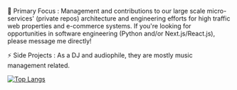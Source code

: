  
👯 Primary Focus : Management and contributions to our  large scale micro-services' (private repos) architecture and engineering efforts for high traffic web properties and e-commerce systems.  If you're looking for opportunities in software engineering (Python and/or Next.js/React.js), please message me directly!

⚡ Side Projects : As a DJ and audiophile, they are mostly music management related.
<!--
**jskills/jskills** is a ✨ _special_ ✨ repository because its `README.md` (this file) appears on your GitHub profile.

Here are some ideas to get you started:

- 🔭 I’m currently working on ...
- 🌱 I’m currently learning ...
- 👯 I’m looking to collaborate on ...
- 🤔 I’m looking for help with ...
- 💬 Ask me about ...
- 📫 How to reach me: ...
- 😄 Pronouns: ...
- ⚡ Fun fact: ...
-->

<!--
[![jskills' Public GitHub stats](https://github-readme-stats.vercel.app/api?username=jskills&count_private=true&include_all_commits=true&show_icons=true&theme=tokyonight&hide=contribs&custom_title=Public_Stats)](https://github.com/anuraghazra/github-readme-stats)
-->

[![Top Langs](https://github-readme-stats.vercel.app/api/top-langs/?username=jskills&count_private=true&include_all_commits=true&show_icons=true&theme=tokyonight&layout=compact)](https://github.com/anuraghazra/github-readme-stats)
